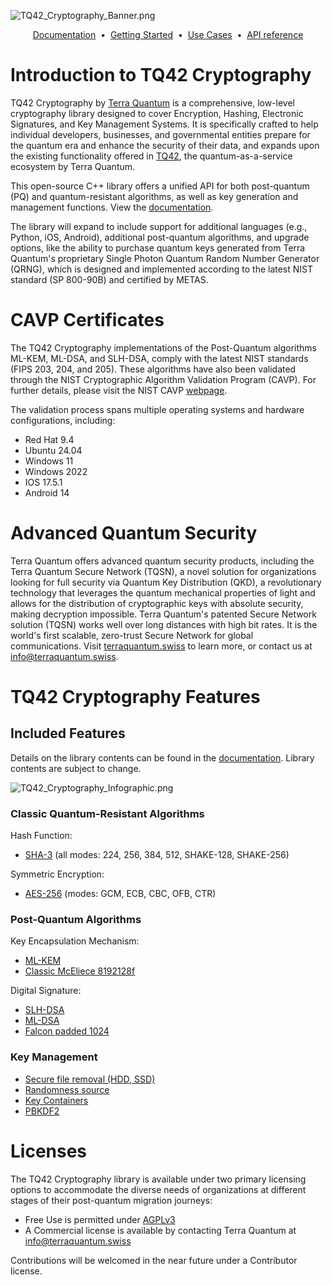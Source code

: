 ![TQ42_Cryptography_Banner.png](https://terra-quantum-public.github.io/tq42-pqc-oss/img/readme_banner.png)

<p align="center">
  <a href="https://terra-quantum-public.github.io/tq42-pqc-oss">Documentation</a> &nbsp;&bull;&nbsp;
  <a href="https://terra-quantum-public.github.io/tq42-pqc-oss/getting_started.html">Getting Started</a> &nbsp;&bull;&nbsp;
  <a href="https://terra-quantum-public.github.io/tq42-pqc-oss/use_cases.html">Use Cases</a> &nbsp;&bull;&nbsp;
  <a href="https://terra-quantum-public.github.io/tq42-pqc-oss/api_reference.html">API reference</a>
</p>

# Introduction to TQ42 Cryptography
TQ42 Cryptography by [Terra Quantum](https://terraquantum.swiss) is a comprehensive, low-level cryptography library designed to cover Encryption, Hashing, Electronic Signatures, and Key Management Systems. It is specifically crafted to help individual developers, businesses, and governmental entities prepare for the quantum era and enhance the security of their data, and expands upon the existing functionality offered in [TQ42](https://tq42.com), the quantum-as-a-service ecosystem by Terra Quantum.

This open-source C++ library offers a unified API for both post-quantum (PQ) and quantum-resistant algorithms, as well as key generation and management functions. View the [documentation](https://terra-quantum-public.github.io/tq42-pqc-oss).

The library will expand to include support for additional languages (e.g., Python, iOS, Android), additional post-quantum algorithms, and upgrade options, like the ability to purchase quantum keys generated from Terra Quantum's proprietary Single Photon Quantum Random Number Generator (QRNG), which is designed and implemented according to the latest NIST standard (SP 800-90B) and certified by METAS.

# CAVP Certificates

The TQ42 Cryptography implementations of the Post-Quantum algorithms ML-KEM, ML-DSA, and SLH-DSA, comply with the latest NIST standards (FIPS 203, 204, and 205). These algorithms have also been validated through the NIST Cryptographic Algorithm Validation Program (CAVP). For further details, please visit the NIST CAVP [webpage](https://csrc.nist.gov/projects/cryptographic-algorithm-validation-program/details?product=18351).

The validation process spans multiple operating systems and hardware configurations, including:

- Red Hat 9.4 
- Ubuntu 24.04 
- Windows 11 
- Windows 2022 
- IOS 17.5.1
- Android 14

# Advanced Quantum Security

Terra Quantum offers advanced quantum security products, including the Terra Quantum Secure Network (TQSN), a novel solution for organizations looking for full security via Quantum Key Distribution (QKD), a revolutionary technology that leverages the quantum mechanical properties of light and allows for the distribution of cryptographic keys with absolute security, making decryption impossible. Terra Quantum's patented Secure Network solution (TQSN) works well over long distances with high bit rates. It is the world's first scalable, zero-trust Secure Network for global communications. Visit [terraquantum.swiss](https://terraquantum.swiss) to learn more, or contact us at info@terraquantum.swiss.

# TQ42 Cryptography Features

## Included Features
Details on the library contents can be found in the [documentation](https://terra-quantum-public.github.io/tq42-pqc-oss). Library contents are subject to change.

![TQ42_Cryptography_Infographic.png](https://terra-quantum-public.github.io/tq42-pqc-oss/img/readme_info.png)

### Classic Quantum-Resistant Algorithms

Hash Function:

-   [SHA-3](https://terra-quantum-public.github.io/tq42-pqc-oss/classic_quantum_resistant_algs/sha3.html) (all modes: 224, 256, 384, 512, SHAKE-128, SHAKE-256) 

Symmetric Encryption:

-   [AES-256](https://terra-quantum-public.github.io/tq42-pqc-oss/classic_quantum_resistant_algs/aes.html) (modes: GCM, ECB, CBC, OFB, CTR) 

### Post-Quantum Algorithms

Key Encapsulation Mechanism:

-   [ML-KEM](https://terra-quantum-public.github.io/tq42-pqc-oss/post_quantum_algs/kem/ml-kem.html)
-   [Classic McEliece 8192128f](https://terra-quantum-public.github.io/tq42-pqc-oss/post_quantum_algs/kem/mceliece.html)

Digital Signature:
-   [SLH-DSA](https://terra-quantum-public.github.io/tq42-pqc-oss/post_quantum_algs/digital_signature/slh-dsa.html)
-   [ML-DSA](https://terra-quantum-public.github.io/tq42-pqc-oss/post_quantum_algs/digital_signature/ml-dsa.html)
-   [Falcon padded 1024](https://terra-quantum-public.github.io/tq42-pqc-oss/post_quantum_algs/digital_signature/falcon.html)

### Key Management

-   [Secure file removal (HDD, SSD)](https://terra-quantum-public.github.io/tq42-pqc-oss/keys/secureHDD&SSDRemoval.html)
-   [Randomness source](https://terra-quantum-public.github.io/tq42-pqc-oss/keys/PRNG.html)
-   [Key Containers](https://terra-quantum-public.github.io/tq42-pqc-oss/keys/keys_container.html)
-   [PBKDF2](https://terra-quantum-public.github.io/tq42-pqc-oss/keys/pbkdf2.html)


# Licenses
The TQ42 Cryptography library is available under two primary licensing options to accommodate the diverse needs of organizations at different stages of their post-quantum migration journeys: 
- Free Use is permitted under [AGPLv3](https://www.gnu.org/licenses/agpl-3.0.html.en) 
- A Commercial license is available by contacting Terra Quantum at info@terraquantum.swiss

Contributions will be welcomed in the near future under a Contributor license.
